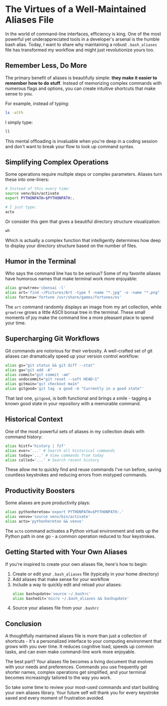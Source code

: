 # The Virtues of a Well-Maintained Aliases File

In the world of command-line interfaces, efficiency is king. One of the most powerful yet underappreciated tools in a developer's arsenal is the humble bash alias. Today, I want to share why maintaining a robust `.bash_aliases` file has transformed my workflow and might just revolutionize yours too.

## Remember Less, Do More

The primary benefit of aliases is beautifully simple: **they make it easier to remember how to do stuff**. Instead of memorizing complex commands with numerous flags and options, you can create intuitive shortcuts that make sense to you.

For example, instead of typing:

```bash
ls -alFh
```

I simply type:

```bash
ll
```

This mental offloading is invaluable when you're deep in a coding session and don't want to break your flow to look up command syntax.

## Simplifying Complex Operations

Some operations require multiple steps or complex parameters. Aliases turn these into one-liners:

```bash
# Instead of this every time:
source venv/bin/activate
export PYTHONPATH=$PYTHONPATH:.

# I just type:
acto
```

Or consider this gem that gives a beautiful directory structure visualization:

```bash
wh
```

Which is actually a complex function that intelligently determines how deep to display your directory structure based on the number of files.

## Humor in the Terminal

Who says the command line has to be serious? Some of my favorite aliases have humorous names that make terminal work more enjoyable:

```bash
alias growtree='cbonsai -l'
alias art='find ~/Pictures/Art -type f -name "*.jpg" -o -name "*.png" | shuf -n 1 | xargs -I {} catimg -w 120 {}'
alias fortuna='fortune /usr/share/games/fortunes/es'
```

The `art` command randomly displays an image from my art collection, while `growtree` grows a little ASCII bonsai tree in the terminal. These small moments of joy make the command line a more pleasant place to spend your time.

## Supercharging Git Workflows

Git commands are notorious for their verbosity. A well-crafted set of git aliases can dramatically speed up your version control workflow:

```bash
alias gs="git status && git diff --stat"
alias ga="git add -A"
alias commit="git commit -am"
alias undocommit="git reset --soft HEAD~1"
alias gitmain="git checkout main"
alias gitgood='git tag -a good -m "Currently in a good state"'
```

That last one, `gitgood`, is both functional and brings a smile - tagging a known good state in your repository with a memorable command.

## Historical Context

One of the most powerful sets of aliases in my collection deals with command history:

```bash
alias histf='history | fzf'
alias ever='...' # Search all historical commands
alias today='...' # View commands from today
alias called='...' # Search recent history
```

These allow me to quickly find and reuse commands I've run before, saving countless keystrokes and reducing errors from mistyped commands.

## Productivity Boosters

Some aliases are pure productivity plays:

```bash
alias pythonheretoo='export PYTHONPATH=$PYTHONPATH:.'
alias venvo='source venv/bin/activate'
alias acto='pythonheretoo && venvo'
```

The `acto` command activates a Python virtual environment and sets up the Python path in one go - a common operation reduced to four keystrokes.

## Getting Started with Your Own Aliases

If you're inspired to create your own aliases file, here's how to begin:

1. Create or edit your `.bash_aliases` file (typically in your home directory)
2. Add aliases that make sense for your workflow
3. Include a way to quickly edit and reload your aliases:
   ```bash
   alias bashupdate='source ~/.bashrc'
   alias bashedit='micro ~/.bash_aliases && bashupdate'
   ```
4. Source your aliases file from your `.bashrc`

## Conclusion

A thoughtfully maintained aliases file is more than just a collection of shortcuts - it's a personalized interface to your computing environment that grows with you over time. It reduces cognitive load, speeds up common tasks, and can even make command-line work more enjoyable.

The best part? Your aliases file becomes a living document that evolves with your needs and preferences. Commands you use frequently get shorter names, complex operations get simplified, and your terminal becomes increasingly tailored to the way you work.

So take some time to review your most-used commands and start building your own aliases library. Your future self will thank you for every keystroke saved and every moment of frustration avoided.
